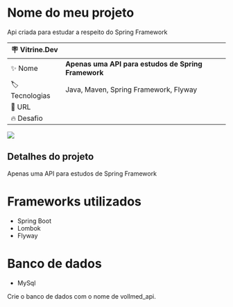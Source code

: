 # Nome do meu projeto

Api criada para estudar a respeito do Spring Framework

| :placard: Vitrine.Dev |     |
| -------------  | --- |
| :sparkles: Nome        | **Apenas uma API para estudos de Spring Framework**
| :label: Tecnologias | Java, Maven, Spring Framework, Flyway
| :rocket: URL         | 
| :fire: Desafio     | 

<!-- Inserir imagem com a #vitrinedev ao final do link -->
![](https://encrypted-tbn0.gstatic.com/images?q=tbn:ANd9GcR2b3whec_NCWvIvnZ4oU-GtxA-NAQAs89WGQ&usqp=CAU#vitrinedev)

## Detalhes do projeto

Apenas uma API para estudos de Spring Framework

# Frameworks utilizados 
- Spring Boot
- Lombok
- Flyway

# Banco de dados
- MySql

Crie o banco de dados com o nome de vollmed_api.